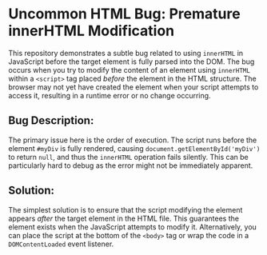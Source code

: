 # Uncommon HTML Bug: Premature innerHTML Modification

This repository demonstrates a subtle bug related to using `innerHTML` in JavaScript before the target element is fully parsed into the DOM. The bug occurs when you try to modify the content of an element using `innerHTML` within a `<script>` tag placed *before* the element in the HTML structure.  The browser may not yet have created the element when your script attempts to access it, resulting in a runtime error or no change occurring.

## Bug Description:
The primary issue here is the order of execution.  The script runs before the element `#myDiv` is fully rendered, causing `document.getElementById('myDiv')` to return `null`, and thus the `innerHTML` operation fails silently. This can be particularly hard to debug as the error might not be immediately apparent.

## Solution:
The simplest solution is to ensure that the script modifying the element appears *after* the target element in the HTML file. This guarantees the element exists when the JavaScript attempts to modify it. Alternatively, you can place the script at the bottom of the `<body>` tag or wrap the code in a `DOMContentLoaded` event listener.